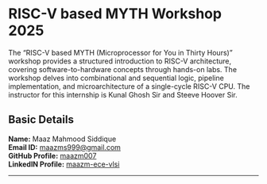 #  RISC-V based MYTH Workshop 2025

The “RISC-V based MYTH (Microprocessor for You in Thirty Hours)” workshop provides a structured introduction to RISC-V architecture, covering software-to-hardware concepts through hands-on labs. The workshop delves into combinational and sequential logic, pipeline implementation, and microarchitecture of a single-cycle RISC-V CPU. The instructor for this internship is Kunal Ghosh Sir and Steeve Hoover Sir.

##  Basic Details

**Name:** Maaz Mahmood Siddique    
**Email ID:** maazms999@gmail.com  
**GitHub Profile:** [maazm007](https://github.com/maazm007?tab=repositories)  
**LinkedIN Profile:** [maazm-ece-vlsi](https://www.linkedin.com/in/maazms-ece-vlsi/)

----------------------------------------------------------------------------------------------------------------